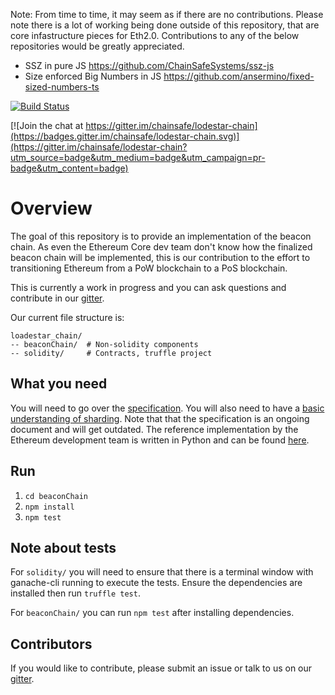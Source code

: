 Note:
From time to time, it may seem as if there are no contributions. Please note there is a lot of working being done outside of this repository, that are core infastructure pieces for Eth2.0. Contributions to any of the below repositories would be greatly appreciated.
- SSZ in pure JS https://github.com/ChainSafeSystems/ssz-js
- Size enforced Big Numbers in JS https://github.com/ansermino/fixed-sized-numbers-ts

[![Build Status](https://img.shields.io/travis/com/ChainSafeSystems/lodestar_chain.svg?label=master&logo=travis "Master Branch (Travis)")](https://travis-ci.com/ChainSafeSystems/lodestar_chain)

[![Join the chat at https://gitter.im/chainsafe/lodestar-chain](https://badges.gitter.im/chainsafe/lodestar-chain.svg)](https://gitter.im/chainsafe/lodestar-chain?utm_source=badge&utm_medium=badge&utm_campaign=pr-badge&utm_content=badge)

# Overview
The goal of this repository is to provide an implementation of the beacon chain. As even the Ethereum Core dev team don't know how the finalized beacon chain
will be implemented, this is our contribution to the effort to transitioning Ethereum from a PoW blockchain to a PoS blockchain.

This is currently a work in progress and you can ask questions and contribute in our [gitter](https://gitter.im/chainsafe/lodestar-chain).

Our current file structure is:
```
loadestar_chain/
-- beaconChain/  # Non-solidity components
-- solidity/     # Contracts, truffle project
```

## What you need
You will need to go over the [specification](https://github.com/ethereum/eth2.0-specs). You will also need to have a [basic understanding of sharding](https://github.com/ethereum/wiki/wiki/Sharding-FAQs). Note that that the specification is an ongoing document and will get outdated. The reference implementation by the Ethereum development team is written in Python and can be found [here](https://github.com/ethereum/beacon_chain).

## Run
1. `cd beaconChain`
2. `npm install`
3. `npm test`

## Note about tests
For `solidity/` you will need to ensure that there is a terminal window with ganache-cli running to execute the tests. Ensure the dependencies are installed then run `truffle test`.

For `beaconChain/` you can run `npm test` after installing dependencies.

## Contributors
If you would like to contribute, please submit an issue or talk to us on our [gitter](https://gitter.im/chainsafe/lodestar-chain).
